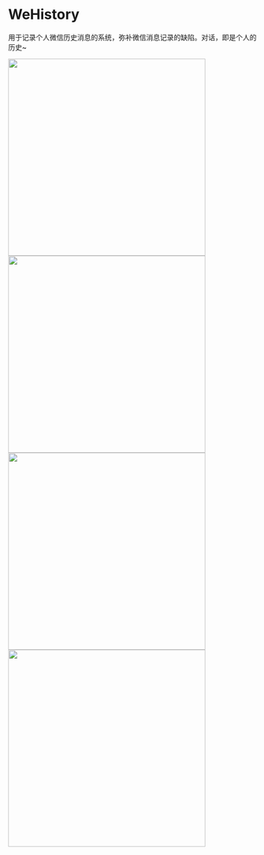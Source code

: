 # WeHistory
用于记录个人微信历史消息的系统，弥补微信消息记录的缺陷。对话，即是个人的历史~

<div>
<img src="https://github.com/LikeUSummer/WeHistory/blob/master/登录页面.jpg" width="400"/>
<img src="https://github.com/LikeUSummer/WeHistory/blob/master/好友列表.jpg" width="400"/>
</div>
<div>
<img src="https://github.com/LikeUSummer/WeHistory/blob/master/聊天记录.jpg" width="400"/>
<img src="https://github.com/LikeUSummer/WeHistory/blob/master/聊天记录-分页功能.jpg" width="400"/>
</div>
